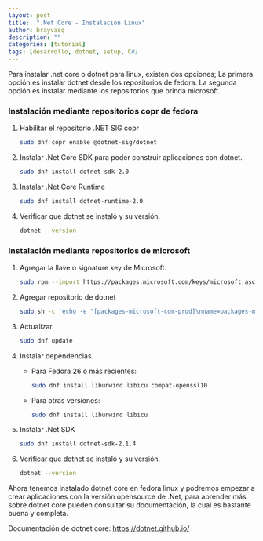 ```yaml
---
layout: post
title:  ".Net Core - Instalación Linux"
author: brayvasq
description: ""
categories: [tutorial]
tags: [desarrollo, dotnet, setup, C#]
---
```


Para instalar .net core o dotnet para linux, existen dos opciones; La primera opción es instalar dotnet desde los repositorios de fedora. La segunda opción es instalar mediante los repositorios que brinda microsoft.

### Instalación mediante repositorios copr de fedora

1. Habilitar el repositorio .NET SIG copr

   ```bash
   sudo dnf copr enable @dotnet-sig/dotnet
   ```

2. Instalar .Net Core SDK para poder construir aplicaciones con dotnet.

   ```bash
   sudo dnf install dotnet-sdk-2.0
   ```

3. Instalar .Net Core Runtime

   ```bash
   sudo dnf install dotnet-runtime-2.0
   ```

4. Verificar que dotnet se instaló y su versión.

   ```bash
   dotnet --version
   ```

### Instalación mediante repositorios de microsoft

1. Agregar la llave o signature key de Microsoft.

   ```bash
   sudo rpm --import https://packages.microsoft.com/keys/microsoft.asc
   ```

2. Agregar repositorio de dotnet

   ```bash
   sudo sh -c 'echo -e "[packages-microsoft-com-prod]\nname=packages-microsoft-com-prod \nbaseurl=https://packages.microsoft.com/yumrepos/microsoft-rhel7.3-prod\nenabled=1\ngpgcheck=1\ngpgkey=https://packages.microsoft.com/keys/microsoft.asc" > /etc/yum.repos.d/dotnetdev.repo'
   ```

3. Actualizar.

   ```bash
   sudo dnf update
   ```

4. Instalar dependencias.

   - Para Fedora 26 o más recientes:

     ```bash
     sudo dnf install libunwind libicu compat-openssl10
     ```

   - Para otras versiones:

     ```bash
     sudo dnf install libunwind libicu
     ```

5. Instalar .Net SDK

   ```bash
   sudo dnf install dotnet-sdk-2.1.4
   ```

6. Verificar que dotnet se instaló y su versión.

   ```bash
   dotnet --version
   ```

Ahora tenemos instalado dotnet core en fedora linux y podremos empezar a crear aplicaciones con la versión opensource de .Net, para aprender más sobre dotnet core pueden consultar su documentación, la cual es bastante buena y completa.

Documentación de dotnet core: https://dotnet.github.io/
